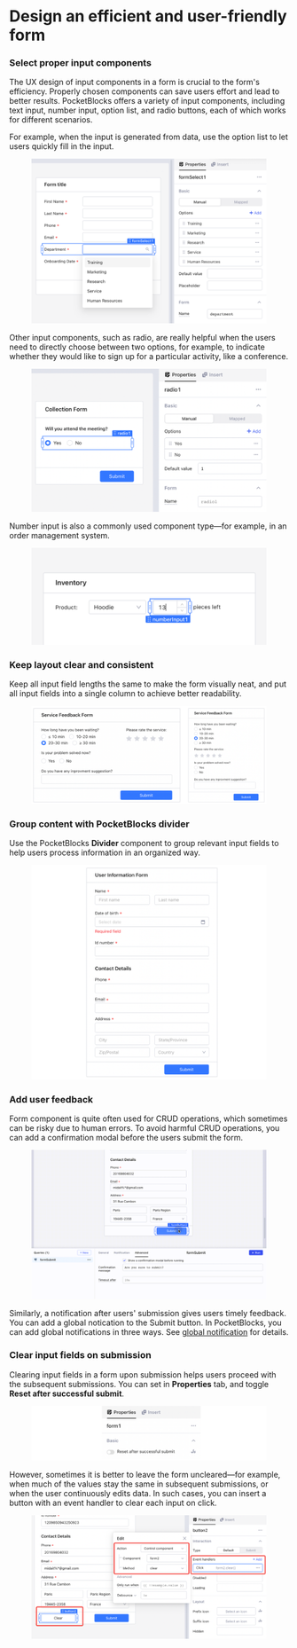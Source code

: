 # Design an efficient and user-friendly form

### Select proper input components

The UX design of input components in a form is crucial to the form's efficiency. Properly chosen components can save users effort and lead to better results. PocketBlocks offers a variety of input components, including text input, number input, option list, and radio buttons, each of which works for different scenarios.

For example, when the input is generated from data, use the option list to let users quickly fill in the input.

<figure><img src="../../.gitbook/assets/build-apps/design-app-ui/form-design/01.png" alt=""><figcaption></figcaption></figure>

Other input components, such as radio, are really helpful when the users need to directly choose between two options, for example, to indicate whether they would like to sign up for a particular activity, like a conference.

<figure><img src="../../.gitbook/assets/build-apps/design-app-ui/form-design/02.png" alt=""><figcaption></figcaption></figure>

Number input is also a commonly used component type—for example, in an order management system.

<figure><img src="../../.gitbook/assets/build-apps/design-app-ui/form-design/03.png" alt=""><figcaption></figcaption></figure>

### Keep layout clear and consistent

Keep all input field lengths the same to make the form visually neat, and put all input fields into a single column to achieve better readability.

<figure><img src="../../.gitbook/assets/build-apps/design-app-ui/form-design/04.png" alt=""><figcaption></figcaption></figure>

### Group content with PocketBlocks divider

Use the PocketBlocks **Divider** component to group relevant input fields to help users process information in an organized way.

<figure><img src="../../.gitbook/assets/build-apps/design-app-ui/form-design/05.png" alt=""><figcaption></figcaption></figure>

### Add user feedback

Form component is quite often used for CRUD operations, which sometimes can be risky due to human errors. To avoid harmful CRUD operations, you can add a confirmation modal before the users submit the form.

<figure><img src="../../.gitbook/assets/build-apps/design-app-ui/form-design/06.gif" alt=""><figcaption></figcaption></figure>

Similarly, a notification after users' submission gives users timely feedback. You can add a global notication to the Submit button. In PocketBlocks, you can add global notifications in three ways. See [global notification](style-theme-and-usability.md#global-notifications) for details.

### Clear input fields on submission

Clearing input fields in a form upon submission helps users proceed with the subsequent submissions. You can set in **Properties** tab, and toggle **Reset after successful submit**.

<figure><img src="../../.gitbook/assets/build-apps/design-app-ui/form-design/07.png" alt=""><figcaption></figcaption></figure>

However, sometimes it is better to leave the form uncleared—for example, when much of the values stay the same in subsequent submissions, or when the user continuously edits data. In such cases, you can insert a button with an event handler to clear each input on click.

<figure><img src="../../.gitbook/assets/build-apps/design-app-ui/form-design/08.png" alt=""><figcaption></figcaption></figure>
